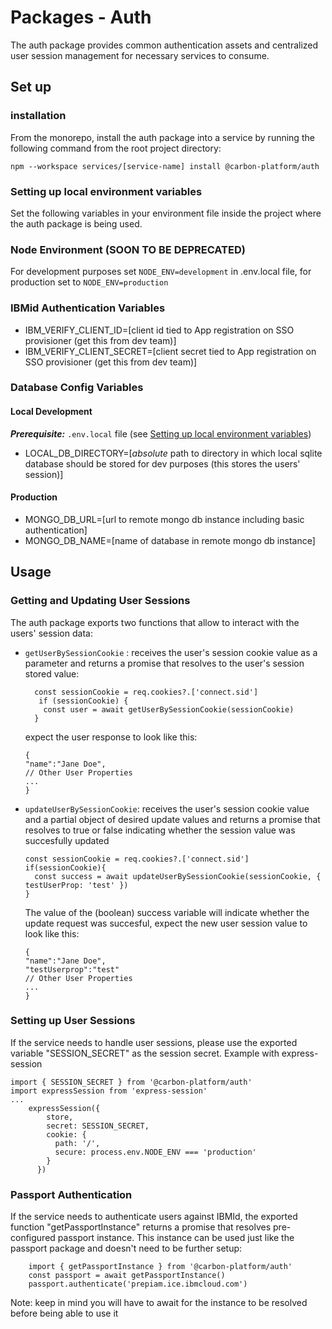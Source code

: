 # Packages - Auth

The auth package provides common authentication assets and centralized user session management for
necessary services to consume.

## Set up

### installation

From the monorepo, install the auth package into a service by running the following command from the
root project directory:

`npm --workspace services/[service-name] install @carbon-platform/auth`

### Setting up local environment variables

Set the following variables in your environment file inside the project where the auth package is
being used.

### Node Environment (SOON TO BE DEPRECATED)

For development purposes set `NODE_ENV=development` in .env.local file, for production set to
`NODE_ENV=production`

### IBMid Authentication Variables

- IBM_VERIFY_CLIENT_ID=[client id tied to App registration on SSO provisioner (get this from dev
  team)]
- IBM_VERIFY_CLIENT_SECRET=[client secret tied to App registration on SSO provisioner (get this from
  dev team)]

### Database Config Variables

#### Local Development

**_Prerequisite:_** `.env.local` file (see
[Setting up local environment variables](#setting-up-local-environment-variables))

- LOCAL_DB_DIRECTORY=[*absolute* path to directory in which local sqlite database should be stored
  for dev purposes (this stores the users' session)]

#### Production

- MONGO_DB_URL=[url to remote mongo db instance including basic authentication]
- MONGO_DB_NAME=[name of database in remote mongo db instance]

## Usage

### Getting and Updating User Sessions

The auth package exports two functions that allow to interact with the users' session data:

- `getUserBySessionCookie` : receives the user's session cookie value as a parameter and returns a
  promise that resolves to the user's session stored value:

  ```
    const sessionCookie = req.cookies?.['connect.sid']
     if (sessionCookie) {
      const user = await getUserBySessionCookie(sessionCookie)
    }
  ```

  expect the user response to look like this:

  ```
  {
  "name":"Jane Doe",
  // Other User Properties
  ...
  }
  ```

- `updateUserBySessionCookie`: receives the user's session cookie value and a partial object of
  desired update values and returns a promise that resolves to true or false indicating whether the
  session value was succesfully updated

  ```
  const sessionCookie = req.cookies?.['connect.sid']
  if(sessionCookie){
    const success = await updateUserBySessionCookie(sessionCookie, { testUserProp: 'test' })
  }
  ```

  The value of the (boolean) success variable will indicate whether the update request was
  succesful, expect the new user session value to look like this:

  ```
  {
  "name":"Jane Doe",
  "testUserprop":"test"
  // Other User Properties
  ...
  }
  ```

### Setting up User Sessions

If the service needs to handle user sessions, please use the exported variable "SESSION_SECRET" as
the session secret. Example with express-session

```
import { SESSION_SECRET } from '@carbon-platform/auth'
import expressSession from 'express-session'
...
    expressSession({
        store,
        secret: SESSION_SECRET,
        cookie: {
          path: '/',
          secure: process.env.NODE_ENV === 'production'
        }
      })
```

### Passport Authentication

If the service needs to authenticate users against IBMId, the exported function
"getPassportInstance" returns a promise that resolves pre-configured passport instance. This
instance can be used just like the passport package and doesn't need to be further setup:

```
    import { getPassportInstance } from '@carbon-platform/auth'
    const passport = await getPassportInstance()
    passport.authenticate('prepiam.ice.ibmcloud.com')
```

Note: keep in mind you will have to await for the instance to be resolved before being able to use
it
